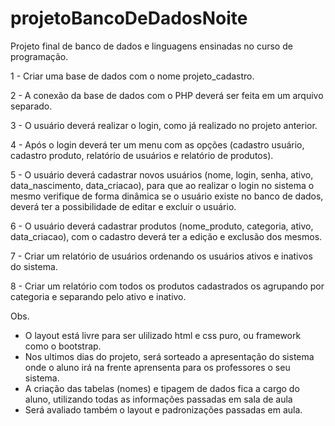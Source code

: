 # projetoBancoDeDadosNoite

Projeto final de banco de dados e linguagens ensinadas no curso de programação.

1 - Criar uma base de dados com o nome projeto_cadastro.

2 - A conexão da base de dados com o PHP deverá ser feita em um arquivo separado.

3 - O usuário deverá realizar o login, como já realizado no projeto anterior.

4 - Após o login deverá ter um menu com as opções (cadastro usuário, cadastro produto, relatório de usuários e relatório de produtos).

5 - O usuário deverá cadastrar novos usuários (nome, login, senha, ativo, data_nascimento, data_criacao), para que ao realizar o login no sistema o mesmo 
verifique de forma dinâmica se o usuário existe no banco de dados, deverá ter a possibilidade de editar e excluir o usuário.

6 - O usuário deverá cadastrar produtos (nome_produto, categoria, ativo, data_criacao), com o cadastro deverá ter a edição e exclusão dos mesmos.

7 - Criar um relatório de usuários ordenando os usuários ativos e inativos do sistema.

8 - Criar um relatório com todos os produtos cadastrados os agrupando por categoria e separando pelo ativo e inativo.

Obs. 
- O layout está livre para ser ulilizado html e css puro, ou framework como o bootstrap.
- Nos ultimos dias do projeto, será sorteado a apresentação do sistema onde o aluno irá na frente aprensenta para os professores o seu sistema.
- A criação das tabelas (nomes) e tipagem de dados fica a cargo do aluno, utilizando todas as informações passadas em sala de aula 
- Será avaliado também o layout e padronizações passadas em aula.
